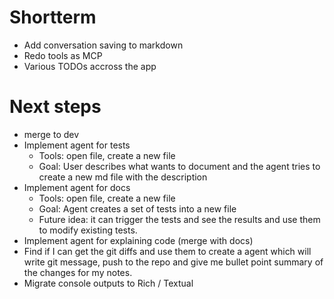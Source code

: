 # Shortterm

- Add conversation saving to markdown
- Redo tools as MCP
- Various TODOs accross the app

# Next steps

- merge to dev
- Implement agent for tests
  - Tools: open file, create a new file
  - Goal: User describes what wants to document and the agent tries to create a new md file with the description
- Implement agent for docs
  - Tools: open file, create a new file
  - Goal: Agent creates a set of tests into a new file
  - Future idea: it can trigger the tests and see the results and use them to modify existing tests.
- Implement agent for explaining code (merge with docs)
- Find if I can get the git diffs and use them to create a agent which will write git message, push to the repo and give me bullet point summary of the changes for my notes.
- Migrate console outputs to Rich / Textual